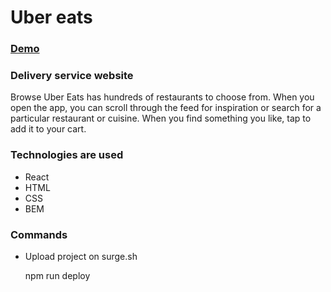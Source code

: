 # Uber eats

### [Demo](http://aware-volcano.surge.sh/)

### Delivery service website

Browse
Uber Eats has hundreds of restaurants to choose from. 
When you open the app, you can scroll through the feed for inspiration or search for a particular restaurant or cuisine. 
When you find something you like, tap to add it to your cart.

### Technologies are used
- React
- HTML
- CSS
- BEM

### Commands

- Upload project on surge.sh

  npm run deploy
